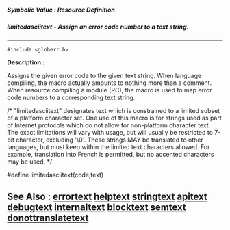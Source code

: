 ##### Symbolic Value : Resource Definition
##### limitedasciitext - Assign an error code number to a text string.
---
```
#include <globerr.h>
```
**Description :**

Assigns the given error code to the given text string.  When language 
compiling, the macro actually amounts to nothing more than a comment.  When 
resource compiling a module (RC), the macro is used to map error code numbers 
to a corresponding text string.

/* "limitedasciitext" designates text which is constrained to a limited
 subset of a platform character set.  One use of this macro is for strings used 
as
 part of Internet protocols which do not allow for non-platform character text.
 The exact limitations will vary with usage, but will usually be
 restricted to 7-bit character, excluding '\0'.  These strings MAY be
 translated to other languages, but must keep within the limited text
 characters allowed.  For example, translation into French is permitted,
 but no accented characters may be used.
*/

#define limitedasciitext(code,text)

**See Also :**
[errortext](/reference/Symb/errortext)
[helptext](/reference/Symb/helptext)
[stringtext](/reference/Symb/stringtext)
[apitext](/reference/Symb/apitext)
[debugtext](/reference/Symb/debugtext)
[internaltext](/reference/Symb/internaltext)
[blocktext](/reference/Symb/blocktext)
[semtext](/reference/Symb/semtext)
[donottranslatetext](/reference/Symb/donottranslatetext)
---
